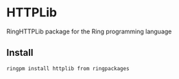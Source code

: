 # HTTPLib

RingHTTPLib package for the Ring programming language

## Install

	ringpm install httplib from ringpackages